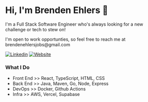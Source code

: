 <!--
**brendenehlers/brendenehlers** is a ✨ _special_ ✨ repository because its `README.md` (this file) appears on your GitHub profile.

Here are some ideas to get you started:

- 🔭 I’m currently working on ...
- 🌱 I’m currently learning ...
- 👯 I’m looking to collaborate on ...
- 🤔 I’m looking for help with ...
- 💬 Ask me about ...
- 📫 How to reach me: ...
- 😄 Pronouns: ...
- ⚡ Fun fact: ...
-->

<h1>Hi, I'm Brenden Ehlers 👋</h1>
<p>I'm a Full Stack Software Engineer who's always looking for a new challenge or tech to stew on!</p>
<p>I'm open to work opportunties, so feel free to reach me at brendenehlersjobs@gmail.com</p>

[![Linkedin](https://img.shields.io/badge/LinkedIn-0077B5?style=for-the-badge&logo=linkedin&logoColor=white)](https://www.linkedin.com/in/brendenehlers/)
[![Website](https://img.shields.io/website?down_color=red&down_message=offline&style=for-the-badge&up_color=green&up_message=up&url=https%3A%2F%2Fbrendenehlers.com)](https://brendenehlers.com)

### What I Do

- Front End >> React, TypeScript, HTML, CSS
- Back End >> Java, Maven, Go, Node, Express
- DevOps >> Docker, Github Actions
- Infra >> AWS, Vercel, Supabase
